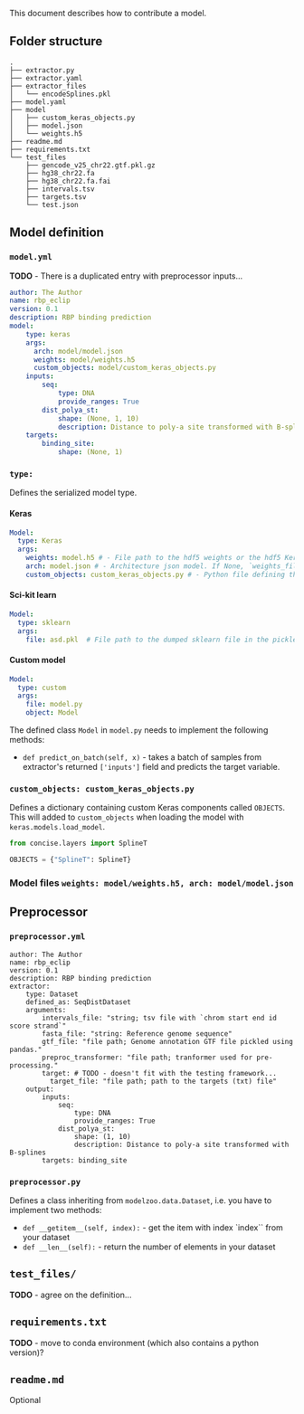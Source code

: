 This document describes how to contribute a model.


## Folder structure

```
.
├── extractor.py
├── extractor.yaml
├── extractor_files
│   └── encodeSplines.pkl
├── model.yaml
├── model
│   ├── custom_keras_objects.py
│   ├── model.json
│   └── weights.h5
├── readme.md
├── requirements.txt
└── test_files
    ├── gencode_v25_chr22.gtf.pkl.gz
    ├── hg38_chr22.fa
    ├── hg38_chr22.fa.fai
    ├── intervals.tsv
    ├── targets.tsv
    └── test.json
```


## Model definition

### `model.yml`

**TODO** - There is a duplicated entry with preprocessor inputs...

```yaml
author: The Author
name: rbp_eclip
version: 0.1
description: RBP binding prediction
model:
    type: keras
    args:
      arch: model/model.json
      weights: model/weights.h5
      custom_objects: model/custom_keras_objects.py
    inputs:
        seq:
            type: DNA
            provide_ranges: True
        dist_polya_st:
            shape: (None, 1, 10)
            description: Distance to poly-a site transformed with B-splines
    targets:
        binding_site:
            shape: (None, 1)
```

### `type: `

Defines the serialized model type.

#### Keras

```yaml
Model:
  type: Keras
  args:
    weights: model.h5 # - File path to the hdf5 weights or the hdf5 Keras model
    arch: model.json # - Architecture json model. If None, `weights_file` is assumed to speficy the whole model
    custom_objects: custom_keras_objects.py # - Python file defining the custom Keras objects
```

#### Sci-kit learn

```yaml
Model:
  type: sklearn
  args:
    file: asd.pkl  # File path to the dumped sklearn file in the pickle format.
```

#### Custom model 

```yaml
Model:
  type: custom
  args:
    file: model.py
    object: Model
```			

The defined class `Model` in `model.py` needs to implement the following methods:

- `def predict_on_batch(self, x)` - takes a batch of samples from extractor's returned `['inputs']`
field and predicts the target variable.

### `custom_objects: custom_keras_objects.py`

Defines a dictionary containing custom Keras components called `OBJECTS`.
This will added to `custom_objects` when loading the model with `keras.models.load_model`.

```python
from concise.layers import SplineT

OBJECTS = {"SplineT": SplineT}
```

### Model files `weights: model/weights.h5, arch: model/model.json`

## Preprocessor

### `preprocessor.yml`

```
author: The Author
name: rbp_eclip
version: 0.1
description: RBP binding prediction
extractor:
    type: Dataset
    defined_as: SeqDistDataset
    arguments:
        intervals_file: "string; tsv file with `chrom start end id score strand`"
        fasta_file: "string: Reference genome sequence"
        gtf_file: "file path; Genome annotation GTF file pickled using pandas."
        preproc_transformer: "file path; tranformer used for pre-processing."
        target: # TODO - doesn't fit with the testing framework...
          target_file: "file path; path to the targets (txt) file"
    output:
        inputs:
            seq:
                type: DNA
                provide_ranges: True
            dist_polya_st:
                shape: (1, 10)
                description: Distance to poly-a site transformed with B-splines
        targets: binding_site
```

### `preprocessor.py`

Defines a class inheriting from `modelzoo.data.Dataset`, i.e. you have to implement two methods:

- `def __getitem__(self, index):` - get the item with index `index`` from your dataset
- `def __len__(self):` - return the number of elements in your dataset

## `test_files/`

**TODO** - agree on the definition...

## `requirements.txt`

**TODO** - move to conda environment (which also contains a python version)?

## `readme.md`

Optional
